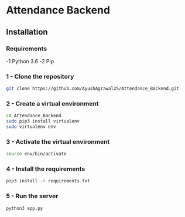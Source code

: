 # Attendance Backend

## Installation

### Requirements

-1 Python 3.6
-2 Pip

### 1 - Clone the repository

```bash
git clone https://github.com/AyushAgrawal25/Attendance_Backend.git
```

### 2 - Create a virtual environment

```bash
cd Attendance_Backend
sudo pip3 install virtualenv
sudo virtualenv env
```

### 3 - Activate the virtual environment

```bash
source env/bin/activate
```

### 4 - Install the requirements

```bash
pip3 install -r requirements.txt
```

### 5 - Run the server

```bash
python3 app.py
```
